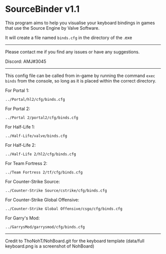 # SourceBinder v1.1
This program aims to help you visualise your keyboard bindings in games that use the Source Engine by Valve Software.

It will create a file named `binds.cfg` in the directory of the .exe

<hr>

Please contact me if you find any issues or have any suggestions.

Discord: AMJ#3045

<hr>

This config file can be called from in-game by running the command `exec binds` from the console, so long as it is placed within the correct directory.

For Portal 1:

  `../Portal/hl2/cfg/binds.cfg`
  
For Portal 2:

  `../Portal 2/portal2/cfg/binds.cfg`
  
For Half-Life 1:

  `../Half-Life/valve/binds.cfg`
  
For Half-Life 2:

  `../Half-Life 2/hl2/cfg/binds.cfg`
  
For Team Fortress 2:

  `../Team Fortress 2/tf/cfg/binds.cfg`
  
For Counter-Strike Source:

  `../Counter-Strike Source/cstrike/cfg/binds.cfg`
  
For Counter-Strike Global Offensive:

  `../Counter-Strike Global Offensive/csgo/cfg/binds.cfg`
  
For Garry's Mod:

  `../GarrysMod/garrysmod/cfg/binds.cfg`

<hr>

Credit to ThoNohT/NohBoard.git for the keyboard template (data/full keyboard.png is a screenshot of NohBoard)
